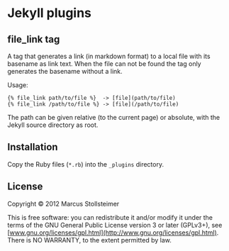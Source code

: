 Jekyll plugins
==============

file_link tag
-------------

A tag that generates a link (in markdown format) to a local file
with its basename as link text. When the file can not be found
the tag only generates the basename without a link.

Usage:

    {% file_link path/to/file %}  -> [file](path/to/file)
    {% file_link /path/to/file %} -> [file](/path/to/file)

The path can be given relative (to the current page)
or absolute, with the Jekyll source directory as root.

Installation
------------

Copy the Ruby files (`*.rb`) into the `_plugins` directory.

License
-------

Copyright &copy; 2012 Marcus Stollsteimer

This is free software: you can redistribute it and/or modify
it under the terms of the GNU General Public License version 3 or later (GPLv3+),
see [www.gnu.org/licenses/gpl.html](http://www.gnu.org/licenses/gpl.html).
There is NO WARRANTY, to the extent permitted by law.

